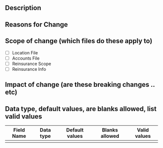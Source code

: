 <!--- IMPORTANT: Please apply the relevant labels ---> 

## Description
<!--- Describe the OED specification change, or bug for the (ods-tools package) -->

## Reasons for Change
<!--- A brief explanation, or example --> 

## Scope of change (which files do these apply to)
- [ ] Location File 
- [ ] Accounts File 
- [ ] Reinsurance Scope 
- [ ] Reinsurance Info 

## Impact of change (are these breaking changes .. etc)
<!--- Are these breaking changes, or an extension to existing functionally? --> 
<!--- How might this change Impact software/tools using OED --> 

## Data type, default values, are blanks allowed, list valid values

| **Field Name** | **Data type** | **Default values** | **Blanks allowed** | **Valid values** |
|----------------|---------------|--------------------|--------------------|------------------|
|                |               |                    |                    |                  |

